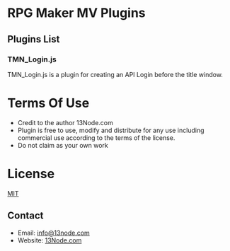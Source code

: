# RPG Maker MV Plugins

## Plugins List

### TMN_Login.js
TMN_Login.js is a plugin for creating an API Login before the title window.

# Terms Of Use

- Credit to the author 13Node.com
- Plugin is free to use, modify and distribute for any use including commercial use according to the terms of the license.
- Do not claim as your own work

# License

[MIT](https://opensource.org/licenses/MIT)

## Contact
- Email: info@13node.com
- Website: [13Node.com](https://13node.com)